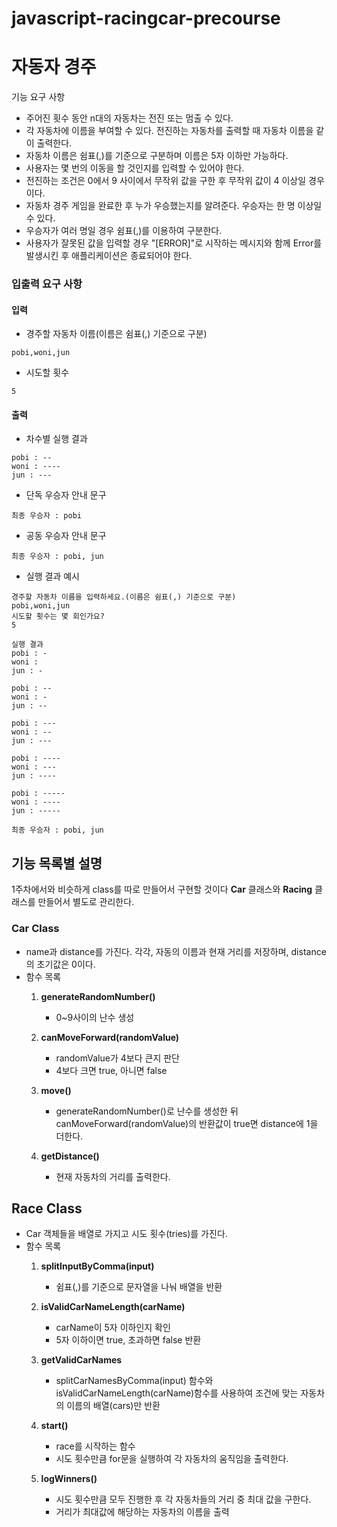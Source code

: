 # javascript-racingcar-precourse


# 자동자 경주

기능 요구 사항
- 주어진 횟수 동안 n대의 자동차는 전진 또는 멈출 수 있다.
- 각 자동차에 이름을 부여할 수 있다. 전진하는 자동차를 출력할 때 자동차 이름을 같이 출력한다.
- 자동차 이름은 쉼표(,)를 기준으로 구분하며 이름은 5자 이하만 가능하다.
- 사용자는 몇 번의 이동을 할 것인지를 입력할 수 있어야 한다.
- 전진하는 조건은 0에서 9 사이에서 무작위 값을 구한 후 무작위 값이 4 이상일 경우이다.
- 자동차 경주 게임을 완료한 후 누가 우승했는지를 알려준다. 우승자는 한 명 이상일 수 있다.
- 우승자가 여러 명일 경우 쉼표(,)를 이용하여 구분한다.
- 사용자가 잘못된 값을 입력할 경우 "[ERROR]"로 시작하는 메시지와 함께 Error를 발생시킨 후 애플리케이션은 종료되어야 한다.

### 입출력 요구 사항

#### 입력

- 경주할 자동차 이름(이름은 쉼표(,) 기준으로 구분)

```
pobi,woni,jun
```

- 시도할 횟수
```
5
```

#### 출력
- 차수별 실행 결과
```
pobi : --
woni : ----
jun : ---
```

- 단독 우승자 안내 문구
```
최종 우승자 : pobi
```
- 공동 우승자 안내 문구
```
최종 우승자 : pobi, jun
```
- 실행 결과 예시
```
경주할 자동차 이름을 입력하세요.(이름은 쉼표(,) 기준으로 구분)
pobi,woni,jun
시도할 횟수는 몇 회인가요?
5

실행 결과
pobi : -
woni : 
jun : -

pobi : --
woni : -
jun : --

pobi : ---
woni : --
jun : ---

pobi : ----
woni : ---
jun : ----

pobi : -----
woni : ----
jun : -----

최종 우승자 : pobi, jun
```

## 기능 목록별 설명
1주차에서와 비슷하게 class를 따로 만들어서 구현할 것이다
**Car** 클래스와 **Racing** 클래스를 만들어서 별도로 관리한다.

### Car Class
- name과 distance를 가진다. 각각, 자동의 이름과 현재 거리를 저장하며, distance의 초기값은 0이다. 
- 함수 목록
    1. **generateRandomNumber()**
        - 0~9사이의 난수 생성

    2. **canMoveForward(randomValue)**
        - randomValue가 4보다 큰지 판단
        - 4보다 크면 true, 아니면 false

    3. **move()**
        - generateRandomNumber()로 난수를 생성한 뒤 canMoveForward(randomValue)의 반환값이 true면 distance에 1을 더한다.

    4. **getDistance()**
        - 현재 자동차의 거리를 출력한다.

## Race Class
- Car 객체들을 배열로 가지고 시도 횟수(tries)를 가진다.
- 함수 목록
    1. **splitInputByComma(input)**
        - 쉼표(,)를 기준으로 문자열을 나눠 배열을 반환

    2. **isValidCarNameLength(carName)**
        - carName이 5자 이하인지 확인
        - 5자 이하이면 true, 초과하면 false 반환

    3. **getValidCarNames**
        - splitCarNamesByComma(input) 함수와 isValidCarNameLength(carName)함수를 사용하여 조건에 맞는 자동차의 이름의 배열(cars)만 반환

    
    4. **start()**
        - race를 시작하는 함수
        - 시도 횟수만큼 for문을 실행하여 각 자동차의 움직임을 출력한다.

    

    5. **logWinners()**
        - 시도 횟수만큼 모두 진행한 후 각 자동차들의 거리 중 최대 값을 구한다.
        - 거리가 최대값에 해당하는 자동차의 이름을 출력
    



